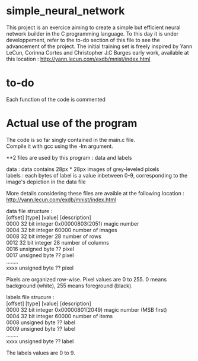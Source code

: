 # simple_neural_network
This project is an exercice aiming to create a simple but efficient neural network builder in the C programming language.
To this day it is under developpement, refer to the to-do section of this file to see the advancement of the project.
The initial training set is freely inspired by Yann LeCun, Corinna Cortes and Christopher J.C Burges early work, available at this location : http://yann.lecun.com/exdb/mnist/index.html


# to-do
  
Each function of the code is commented
  

# Actual use of the program

The code is so far singly contained in the main.c file.  
Compile it with gcc using the -lm argument.  

**2 files are used by this program : data and labels

data : data contains 28px * 28px images of grey-leveled pixels  
labels : each bytes of label is a value inbetween 0-9, corresponding to the image's depiction in the data file  

More details considering these files are avaible at the following location : http://yann.lecun.com/exdb/mnist/index.html



data file structure :  
[offset] [type]          [value]          [description]  
0000     32 bit integer  0x00000803(2051) magic number  
0004     32 bit integer  60000            number of images  
0008     32 bit integer  28               number of rows  
0012     32 bit integer  28               number of columns  
0016     unsigned byte   ??               pixel  
0017     unsigned byte   ??               pixel  
........  
xxxx     unsigned byte   ??               pixel  

Pixels are organized row-wise. Pixel values are 0 to 255. 0 means background (white), 255 means foreground (black). 


labels file strucure :  
[offset] [type]          [value]          [description]  
0000     32 bit integer  0x00000801(2049) magic number (MSB first)  
0004     32 bit integer  60000            number of items  
0008     unsigned byte   ??               label  
0009     unsigned byte   ??               label  
........  
xxxx     unsigned byte   ??               label  

The labels values are 0 to 9. 
